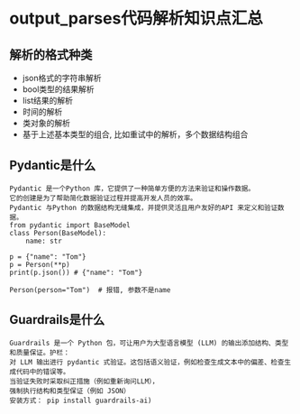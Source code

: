 
# output_parses代码解析知识点汇总

## 解析的格式种类

- json格式的字符串解析
- bool类型的结果解析
- list结果的解析
- 时间的解析
- 类对象的解析
- 基于上述基本类型的组合, 比如重试中的解析，多个数据结构组合



## Pydantic是什么
    Pydantic 是一个Python 库，它提供了一种简单方便的方法来验证和操作数据。 
    它的创建是为了帮助简化数据验证过程并提高开发人员的效率。 
    Pydantic 与Python 的数据结构无缝集成，并提供灵活且用户友好的API 来定义和验证数据。
    from pydantic import BaseModel
    class Person(BaseModel):
        name: str
    
    p = {"name": "Tom"}
    p = Person(**p)
    print(p.json()) # {"name": "Tom"}
    
    Person(person="Tom")  # 报错, 参数不是name

## Guardrails是什么

    Guardrails 是一个 Python 包，可让用户为大型语言模型 (LLM) 的输出添加结构、类型和质量保证。护栏：
    对 LLM 输出进行 pydantic 式验证。这包括语义验证，例如检查生成文本中的偏差、检查生成代码中的错误等。
    当验证失败时采取纠正措施（例如重新询问LLM），
    强制执行结构和类型保证（例如 JSON）
    安装方式： pip install guardrails-ai)
